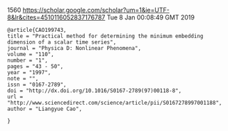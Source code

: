 1560
https://scholar.google.com/scholar?um=1&ie=UTF-8&lr&cites=4510116052837176787
Tue  8 Jan 00:08:49 GMT 2019


```
@article{CAO199743,
title = "Practical method for determining the minimum embedding dimension of a scalar time series",
journal = "Physica D: Nonlinear Phenomena",
volume = "110",
number = "1",
pages = "43 - 50",
year = "1997",
note = "",
issn = "0167-2789",
doi = "http://dx.doi.org/10.1016/S0167-2789(97)00118-8",
url = "http://www.sciencedirect.com/science/article/pii/S0167278997001188",
author = "Liangyue Cao",

}
```


